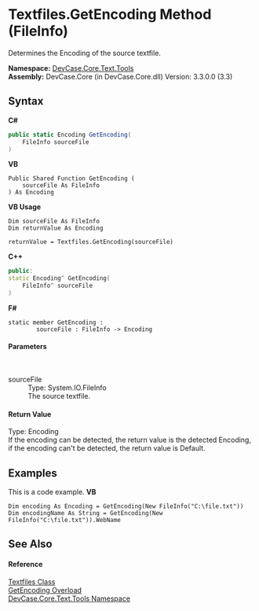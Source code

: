 # Textfiles.GetEncoding Method (FileInfo)
 

Determines the Encoding of the source textfile.

**Namespace:**&nbsp;<a href="N_DevCase_Core_Text_Tools">DevCase.Core.Text.Tools</a><br />**Assembly:**&nbsp;DevCase.Core (in DevCase.Core.dll) Version: 3.3.0.0 (3.3)

## Syntax

**C#**<br />
``` C#
public static Encoding GetEncoding(
	FileInfo sourceFile
)
```

**VB**<br />
``` VB
Public Shared Function GetEncoding ( 
	sourceFile As FileInfo
) As Encoding
```

**VB Usage**<br />
``` VB Usage
Dim sourceFile As FileInfo
Dim returnValue As Encoding

returnValue = Textfiles.GetEncoding(sourceFile)
```

**C++**<br />
``` C++
public:
static Encoding^ GetEncoding(
	FileInfo^ sourceFile
)
```

**F#**<br />
``` F#
static member GetEncoding : 
        sourceFile : FileInfo -> Encoding 

```


#### Parameters
&nbsp;<dl><dt>sourceFile</dt><dd>Type: System.IO.FileInfo<br />The source textfile.</dd></dl>

#### Return Value
Type: Encoding<br />If the encoding can be detected, the return value is the detected Encoding, if the encoding can't be detected, the return value is Default.

## Examples
This is a code example. 
**VB**<br />
``` VB
Dim encoding As Encoding = GetEncoding(New FileInfo("C:\file.txt"))
Dim encodingName As String = GetEncoding(New FileInfo("C:\file.txt")).WebName
```


## See Also


#### Reference
<a href="T_DevCase_Core_Text_Tools_Textfiles">Textfiles Class</a><br /><a href="Overload_DevCase_Core_Text_Tools_Textfiles_GetEncoding">GetEncoding Overload</a><br /><a href="N_DevCase_Core_Text_Tools">DevCase.Core.Text.Tools Namespace</a><br />